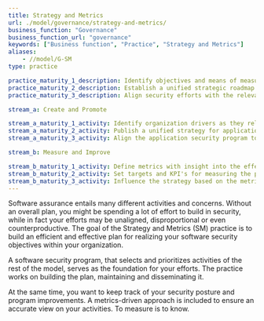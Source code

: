 ```yaml
---
title: Strategy and Metrics
url: ./model/governance/strategy-and-metrics/
business_function: "Governance"
business_function_url: "governance"
keywords: ["Business function", "Practice", "Strategy and Metrics"]
aliases:
    - //model/G-SM
type: practice

practice_maturity_1_description: Identify objectives and means of measuring effectiveness of the security program.
practice_maturity_2_description: Establish a unified strategic roadmap for software security within the organization.
practice_maturity_3_description: Align security efforts with the relevant organizational indicators and asset values.

stream_a: Create and Promote

stream_a_maturity_1_activity: Identify organization drivers as they relate to the organization's risk tolerance.
stream_a_maturity_2_activity: Publish a unified strategy for application security.
stream_a_maturity_3_activity: Align the application security program to support the organization's growth.

stream_b: Measure and Improve

stream_b_maturity_1_activity: Define metrics with insight into the effectiveness and efficiency of the Application Security Program.
stream_b_maturity_2_activity: Set targets and KPI's for measuring the program effectiveness.
stream_b_maturity_3_activity: Influence the strategy based on the metrics and organizational needs.
---
```


Software assurance entails many different activities and concerns. Without an overall plan, you might be spending a lot of effort to build in security, while in fact your efforts may be unaligned, disproportional or even counterproductive. The goal of the Strategy and Metrics (SM) practice is to build an efficient and effective plan for realizing your software security objectives within your organization.

A software security program, that selects and prioritizes activities of the rest of the model, serves as the foundation for your efforts. The practice works on building the plan, maintaining and disseminating it.

At the same time, you want to keep track of your security posture and program improvements. A metrics-driven approach is included to ensure an accurate view on your activities. To measure is to know.

